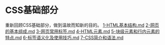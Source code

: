 CSS基础部分
==========
重新回顾CSS基础部分，做到温故而知新的目的。
[1-HTML基本结构.md](1-HTML基本结构.md)
[2-网页的基本组成.md](2-网页的基本组成.md)
[3-网页常用标签.md](3-网页常用标签.md)
[4-HTML元素.md](4-HTML元.md)
[5-块级元素和行内元素的特点.md](5-块级元素和行内元素的特点.md)
[6-标签语义化及使用技巧.md](6-标签语义化及使用技巧.md)
[7-CSS简介和语法.md](7-CSS简介和语法.md)

